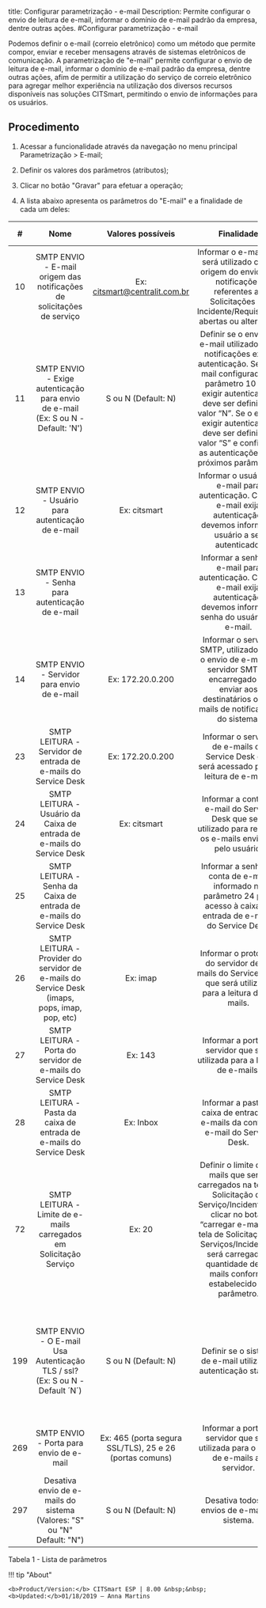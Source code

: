 title: Configurar parametrização - e-mail
Description: Permite configurar o envio de leitura de e-mail, informar o domínio de e-mail padrão da empresa, dentre outras ações.
#Configurar parametrização - e-mail


Podemos definir o e-mail (correio eletrônico) como um método que permite compor,
enviar e receber mensagens através de sistemas eletrônicos de comunicação. A
parametrização de "e-mail" permite configurar o envio de leitura de e-mail,
informar o domínio de e-mail padrão da empresa, dentre outras ações, afim de
permitir a utilização do serviço de correio eletrônico para agregar melhor
experiência na utilização dos diversos recursos disponíveis nas soluções
CITSmart, permitindo o envio de informações para os usuários.

Procedimento
----------------

1.  Acessar a funcionalidade através da navegação no menu principal
    Parametrização \> E-mail;

2.  Definir os valores dos parâmetros (atributos);

3.  Clicar no botão "Gravar" para efetuar a operação;

4.  A lista abaixo apresenta os parâmetros do "E-mail" e a finalidade de cada um
    deles:

|  #  |                                             Nome                                             |                    Valores possíveis                    |                                                                                                                                             Finalidade                                                                                                                                             |                                                                      Orientações complementares                                                                     |
|:---:|:--------------------------------------------------------------------------------------------:|:-------------------------------------------------------:|:--------------------------------------------------------------------------------------------------------------------------------------------------------------------------------------------------------------------------------------------------------------------------------------------------:|:-------------------------------------------------------------------------------------------------------------------------------------------------------------------:|
|  10 |            SMTP ENVIO - E-mail origem das notificações de solicitações de serviço            |              Ex: citsmart@centralit.com.br              |                                                                        Informar o e-mail que será utilizado como origem do envio das notificações referentes as Solicitações de Incidente/Requisições abertas ou alteradas.                                                                        |                                                                            Não se aplica                                                                            |
|  11 |       SMTP ENVIO - Exige autenticação para envio de e-mail (Ex: S ou N - Default: 'N')       |                   S ou N (Default: N)                   | Definir se o envio de e-mail utilizado para notificações exige autenticação. Se o e-mail configurado no parâmetro 10 não exigir autenticação, deve ser definido o valor “N”. Se o e-mail exigir autenticação, deve ser definido o valor “S” e configurar as autenticações nos próximos parâmetros. |                           Caso não seja definido o valor para o parâmetro, será definido pelo sistema automaticamente o valor: “N” (Não).                           |
|  12 |                       SMTP ENVIO - Usuário para autenticação de e-mail                       |                       Ex: citsmart                      |                                                                                   Informar o usuário de e-mail para autenticação. Caso o e-mail exija autenticação, devemos informar o usuário a ser autenticado.                                                                                  |                                             Caso não informe o usuário corretamente, não será realizada a autenticação.                                             |
|  13 |                        SMTP ENVIO - Senha para autenticação de e-mail                        |                                                         |                                                                                   Informar a senha de e-mail para autenticação. Caso e e-mail exija autenticação, devemos informar a senha do usuário do e-mail.                                                                                   |                                              Caso não informe a senha corretamente, não será realizada a autenticação.                                              |
|  14 |                          SMTP ENVIO - Servidor para envio de e-mail                          |                     Ex: 172.20.0.200                    |                                                                    Informar o servidor SMTP, utilizado para o envio de e-mail. O servidor SMTP é encarregado de enviar aos destinatários os e-mails de notificações do sistema.                                                                    |                             Caso não informe o servidor SMTP, não será possível realizar o envio de e-mails de notificações do sistema.                             |
|  23 |                 SMTP LEITURA - Servidor de entrada de e-mails do Service Desk                |                     Ex: 172.20.0.200                    |                                                                                                     Informar o servidor de e-mails do Service Desk que será acessado para a leitura de e-mails.                                                                                                    |                                                                            Não se aplica                                                                            |
|  24 |             SMTP LEITURA - Usuário da Caixa de entrada de e-mails do Service Desk            |                       Ex: citsmart                      |                                                                                            Informar a conta de e-mail do Service Desk que será utilizado para receber os e-mails enviados pelo usuário.                                                                                            |                                                                            Não se aplica                                                                            |
|  25 |              SMTP LEITURA - Senha da Caixa de entrada de e-mails do Service Desk             |                                                         |                                                                                      Informar a senha da conta de e-mail informado no parâmetro 24 para acesso à caixa de entrada de e-mails do Service Desk.                                                                                      |                                                                            Não se aplica                                                                            |
|  26 | SMTP LEITURA - Provider do servidor de e-mails do Service Desk (imaps, pops, imap, pop, etc) |                         Ex: imap                        |                                                                                              Informar o protocolo do servidor de e-mails do Service Desk que será utilizado para a leitura de e-mails.                                                                                             |                                                                            Não se aplica                                                                            |
|  27 |                  SMTP LEITURA - Porta do servidor de e-mails do Service Desk                 |                         Ex: 143                         |                                                                                                             Informar a porta do servidor que será utilizada para a leitura de e-mails.                                                                                                             |                                                                            Não se aplica                                                                            |
|  28 |              SMTP LEITURA - Pasta da caixa de entrada de e-mails do Service Desk             |                        Ex: Inbox                        |                                                                                                         Informar a pasta da caixa de entrada de e-mails da conta de e-mail do Service Desk.                                                                                                        |                                                                            Não se aplica                                                                            |
|  72 |              SMTP LEITURA - Limite de e-mails carregados em Solicitação Serviço              |                          Ex: 20                         |                    Definir o limite de e-mails que serão carregados na tela de Solicitação de Serviço/Incidente. Ao clicar no botão “carregar e-mail” na tela de Solicitação de Serviços/Incidentes, será carregada a quantidade de e-mails conforme estabelecido no parâmetro.                    |                                                                            Não se aplica                                                                            |
| 199 |         SMTP ENVIO - O E-mail Usa Autenticação TLS / ssl? (Ex: S ou N - Default ´N´)         |                   S ou N (Default: N)                   |                                                                                                                  Definir se o sistema de e-mail utilizará a autenticação starttls.                                                                                                                 | Se não for informado o valor ‘S’ para o parâmetro, impactará somente nos servidores que utilizam TLS/SSL na autenticação e o sistema não conseguirá enviar e-mails. |
| 269 |                            SMTP ENVIO - Porta para envio de e-mail                           | Ex: 465 (porta segura SSL/TLS), 25 e 26 (portas comuns) |                                                                                                        Informar a porta do servidor que será utilizada para o envio de e-mails ao servidor.                                                                                                        |                                                                            Não se aplica                                                                            |
| 297 |            Desativa envio de e-mails do sistema (Valores: "S" ou "N" Default: "N")           |                   S ou N (Default: N)                   |                                                                                                                           Desativa todos os envios de e-mail do sistema.                                                                                                                           |                                                                            Não se aplica                                                                            |


Tabela 1 - Lista de parâmetros

!!! tip "About"

    <b>Product/Version:</b> CITSmart ESP | 8.00 &nbsp;&nbsp;
    <b>Updated:</b>01/18/2019 – Anna Martins

